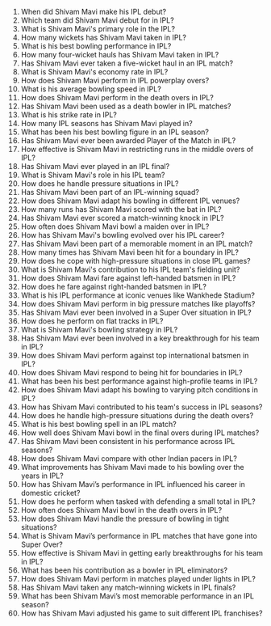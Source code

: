 1. When did Shivam Mavi make his IPL debut?  
2. Which team did Shivam Mavi debut for in IPL?  
3. What is Shivam Mavi's primary role in the IPL?  
4. How many wickets has Shivam Mavi taken in IPL?  
5. What is his best bowling performance in IPL?  
6. How many four-wicket hauls has Shivam Mavi taken in IPL?  
7. Has Shivam Mavi ever taken a five-wicket haul in an IPL match?  
8. What is Shivam Mavi's economy rate in IPL?  
9. How does Shivam Mavi perform in IPL powerplay overs?  
10. What is his average bowling speed in IPL?  
11. How does Shivam Mavi perform in the death overs in IPL?  
12. Has Shivam Mavi been used as a death bowler in IPL matches?  
13. What is his strike rate in IPL?  
14. How many IPL seasons has Shivam Mavi played in?  
15. What has been his best bowling figure in an IPL season?  
16. Has Shivam Mavi ever been awarded Player of the Match in IPL?  
17. How effective is Shivam Mavi in restricting runs in the middle overs of IPL?  
18. Has Shivam Mavi ever played in an IPL final?  
19. What is Shivam Mavi's role in his IPL team?  
20. How does he handle pressure situations in IPL?  
21. Has Shivam Mavi been part of an IPL-winning squad?  
22. How does Shivam Mavi adapt his bowling in different IPL venues?  
23. How many runs has Shivam Mavi scored with the bat in IPL?  
24. Has Shivam Mavi ever scored a match-winning knock in IPL?  
25. How often does Shivam Mavi bowl a maiden over in IPL?  
26. How has Shivam Mavi's bowling evolved over his IPL career?  
27. Has Shivam Mavi been part of a memorable moment in an IPL match?  
28. How many times has Shivam Mavi been hit for a boundary in IPL?  
29. How does he cope with high-pressure situations in close IPL games?  
30. What is Shivam Mavi's contribution to his IPL team's fielding unit?  
31. How does Shivam Mavi fare against left-handed batsmen in IPL?  
32. How does he fare against right-handed batsmen in IPL?  
33. What is his IPL performance at iconic venues like Wankhede Stadium?  
34. How does Shivam Mavi perform in big pressure matches like playoffs?  
35. Has Shivam Mavi ever been involved in a Super Over situation in IPL?  
36. How does he perform on flat tracks in IPL?  
37. What is Shivam Mavi's bowling strategy in IPL?  
38. Has Shivam Mavi ever been involved in a key breakthrough for his team in IPL?  
39. How does Shivam Mavi perform against top international batsmen in IPL?  
40. How does Shivam Mavi respond to being hit for boundaries in IPL?  
41. What has been his best performance against high-profile teams in IPL?  
42. How does Shivam Mavi adapt his bowling to varying pitch conditions in IPL?  
43. How has Shivam Mavi contributed to his team's success in IPL seasons?  
44. How does he handle high-pressure situations during the death overs?  
45. What is his best bowling spell in an IPL match?  
46. How well does Shivam Mavi bowl in the final overs during IPL matches?  
47. Has Shivam Mavi been consistent in his performance across IPL seasons?  
48. How does Shivam Mavi compare with other Indian pacers in IPL?  
49. What improvements has Shivam Mavi made to his bowling over the years in IPL?  
50. How has Shivam Mavi’s performance in IPL influenced his career in domestic cricket?  
51. How does he perform when tasked with defending a small total in IPL?  
52. How often does Shivam Mavi bowl in the death overs in IPL?  
53. How does Shivam Mavi handle the pressure of bowling in tight situations?  
54. What is Shivam Mavi’s performance in IPL matches that have gone into Super Over?  
55. How effective is Shivam Mavi in getting early breakthroughs for his team in IPL?  
56. What has been his contribution as a bowler in IPL eliminators?  
57. How does Shivam Mavi perform in matches played under lights in IPL?  
58. Has Shivam Mavi taken any match-winning wickets in IPL finals?  
59. What has been Shivam Mavi’s most memorable performance in an IPL season?  
60. How has Shivam Mavi adjusted his game to suit different IPL franchises?